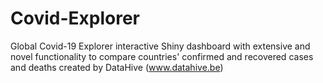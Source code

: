 # Covid-Explorer
Global Covid-19 Explorer interactive Shiny dashboard with extensive and novel functionality to compare countries' confirmed and recovered cases and deaths created by DataHive (www.datahive.be)
